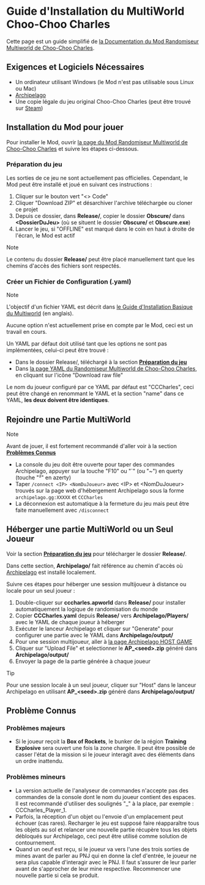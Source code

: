 # Guide d'Installation du MultiWorld Choo-Choo Charles
Cette page est un guide simplifié de [la Documentation du Mod Randomiseur Multiworld de Choo-Choo Charles](https://github.com/lgbarrere/CCCharles-Random?tab=readme-ov-file#cccharles-random).

## Exigences et Logiciels Nécessaires
* Un ordinateur utilisant Windows (le Mod n'est pas utilisable sous Linux ou Mac)
* [Archipelago](https://github.com/ArchipelagoMW/Archipelago/releases)
* Une copie légale du jeu original Choo-Choo Charles (peut être trouvé sur [Steam](https://store.steampowered.com/))

## Installation du Mod pour jouer
Pour installer le Mod, ouvrir [la page du Mod Randomiseur Multiworld de Choo-Choo Charles](https://github.com/lgbarrere/CCCharles-Random) et suivre les étapes ci-dessous.

### Préparation du jeu
Les sorties de ce jeu ne sont actuellement pas officielles. Cependant, le Mod peut être installé et joué en suivant ces instructions :
1. Cliquer sur le bouton vert "<> Code"
2. Cliquer "Download ZIP" et désarchiver l'archive téléchargée ou cloner ce projet
3. Depuis ce dossier, dans **Release/**, copier le dossier **Obscure/** dans **\<DossierDuJeu\>** (où se situent le dossier **Obscure/** et **Obscure.exe**)
4. Lancer le jeu, si "OFFLINE" est marqué dans le coin en haut à droite de l'écran, le Mod est actif
> [!NOTE]
> Le contenu du dossier **Release/** peut être placé manuellement tant que les chemins d'accès des fichiers sont respectés.

### Créer un Fichier de Configuration (.yaml)
> [!NOTE]
> L'objectif d'un fichier YAML est décrit dans [le Guide d'Installation Basique du Multiworld](https://archipelago.gg/tutorial/Archipelago/setup/en#generating-a-game) (en anglais).

Aucune option n'est actuellement prise en compte par le Mod, ceci est un travail en cours.

Un YAML par défaut doit utilisé tant que les options ne sont pas implémentées, celui-ci peut être trouvé :
* Dans le dossier Release/, téléchargé à la section **[Préparation du jeu](https://github.com/lgbarrere/CCCharles-Random?tab=readme-ov-file#game-setup)**
* Dans [la page YAML du Randomiseur Multiworld de Choo-Choo Charles](https://github.com/lgbarrere/CCCharles-Random/blob/main/Release/CCCharles.yaml), en cliquant sur l'icône "Download raw file"

Le nom du joueur configuré par ce YAML par défaut est "CCCharles", ceci peut être changé en renommant le YAML et la section "name" dans ce YAML, **les deux doivent être identiques**.

## Rejoindre une Partie MultiWorld
> [!NOTE]
> Avant de jouer, il est fortement recommandé d'aller voir à la section **[Problèmes Connus](https://github.com/lgbarrere/CCCharles-Random?tab=readme-ov-file#known-issues)**
* La console du jeu doit être ouverte pour taper des commandes Archipelago, appuyer sur la touche "F10" ou "`" (ou "~") en querty (touche "²" en azerty)
* Taper ``/connect <IP> <NomDuJoueur>`` avec \<IP\> et \<NomDuJoueur\> trouvés sur la page web d'hébergement Archipelago sous la forme ``archipelago.gg:XXXXX`` et ``CCCharles``
* La déconnexion est automatique à la fermeture du jeu mais peut être faite manuellement avec ``/disconnect``

## Héberger une partie MultiWorld ou un Seul Joueur
Voir la section **[Préparation du jeu](https://github.com/lgbarrere/CCCharles-Random?tab=readme-ov-file#game-setup)** pour télécharger le dossier **Release/**.

Dans cette section, **Archipelago/** fait référence au chemin d'accès où [Archipelago](https://github.com/ArchipelagoMW/Archipelago/releases) est installé localement.

Suivre ces étapes pour héberger une session multijoueur à distance ou locale pour un seul joueur :
1. Double-cliquer sur **cccharles.apworld** dans **Release/** pour installer automatiquement la logique de randomisation du monde
2. Copier **CCCharles.yaml** depuis **Release/** vers **Archipelago/Players/** avec le YAML de chaque joueur à héberger
3. Exécuter le lanceur Archipelago et cliquer sur "Generate" pour configurer une partie avec le YAML dans **Archipelago/output/**
4. Pour une session multijoueur, aller à [la page Archipelago HOST GAME](https://archipelago.gg/uploads)
5. Cliquer sur "Upload File" et selectionner le **AP_\<seed\>.zip** généré dans **Archipelago/output/**
6. Envoyer la page de la partie générée à chaque joueur
> [!TIP]
> Pour une session locale à un seul joueur, cliquer sur "Host" dans le lanceur Archipelago en utilisant **AP_\<seed\>.zip** généré dans **Archipelago/output/**

## Problème Connus
### Problèmes majeurs
* Si le joueur reçoit la **Box of Rockets**, le bunker de la région **Training Explosive** sera ouvert une fois la zone chargée. Il peut être possible de casser l'état de la mission si le joueur interagit avec des éléments dans un ordre inattendu.

### Problèmes mineurs
* La version actuelle de l'analyseur de commandes n'accepte pas des commandes de la console dont le nom du joueur contient des espaces. Il est recommandé d'utiliser des soulignés "_" à la place, par exemple : CCCharles_Player_1.
* Parfois, la réception d'un objet ou l'envoie d'un emplacement peut échouer (cas rares). Recharger le jeu est supposé faire réapparaître tous les objets au sol et relancer une nouvelle partie récupère tous les objets débloqués sur Archipelago, ceci peut être utilisé comme solution de contournement.
* Quand un oeuf est reçu, si le joueur va vers l'une des trois sorties de mines avant de parler au PNJ qui en donne la clef d'entrée, le joueur ne sera plus capable d'interagir avec le PNJ. Il faut s'assurer de leur parler avant de s'approcher de leur mine respective. Recommencer une nouvelle partie si cela se produit.
